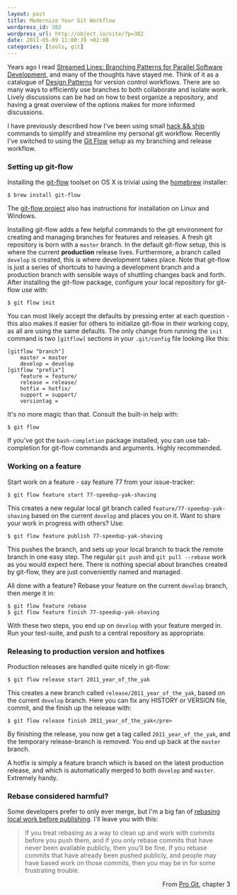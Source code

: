 ```yaml
--- 
layout: post
title: Modernize Your Git Workflow
wordpress_id: 382
wordpress_url: http://object.io/site/?p=382
date: 2011-05-09 11:00:39 +02:00
categories: [tools, git]
---
```

Years ago I read [Streamed Lines: Branching Patterns for Parallel Software Development](http://www.cmcrossroads.com/bradapp/acme/branching/), and many of the thoughts have stayed me. Think of it as a catalogue of [Design Patterns](http://en.wikipedia.org/wiki/Design_pattern_\(computer_science\)) for version control workflows. There are so many ways to efficiently use branches to both collaborate and isolate work. Lively discussions can be had on how to best organize a repository, and having a great overview of the options makes for more informed discussions.

I have previously described how I've been using small <a href="{% post_url 2010-12-29-hack-and-ship %}">hack &amp;&amp; ship</a> commands to simplify and streamline my personal git workflow. Recently I've switched to using the [Git Flow](http://nvie.com/posts/a-successful-git-branching-model/) setup as my branching and release workflow.

### Setting up git-flow

Installing the [git-flow](https://github.com/nvie/gitflow) toolset on OS X is trivial using the <a href="http://mxcl.github.com/homebrew/">homebrew</a> installer:

```
$ brew install git-flow
```

The [git-flow project](https://github.com/nvie/gitflow) also has instructions for installation on Linux and Windows.

Installing git-flow adds a few helpful commands to the git environment for creating and managing branches for features and releases. A fresh git repository is born with a <code>master</code> branch. In the default git-flow setup, this is where the current <strong>production</strong> release lives. Furthermore, a branch called <code>develop</code> is created, this is where development takes place. Note that git-flow is just a series of shortcuts to having a development branch and a production branch with sensible ways of shuttling changes back and forth. After installing the git-flow package, configure your local repository for git-flow use with:

```
$ git flow init
```

You can most likely accept the defaults by pressing enter at each question - this also makes it easier for others to initialize git-flow in their working copy, as all are using the same defaults. The only change from running the <code>init</code> command is two <code>[gitflow]</code> sections in your <code>.git/config</code> file looking like this:

```
[gitflow "branch"]
	master = master
	develop = develop
[gitflow "prefix"]
	feature = feature/
	release = release/
	hotfix = hotfix/
	support = support/
	versiontag = 
```

It's no more magic than that. Consult the built-in help with: 

```
$ git flow
```

If you've got the <code>bash-completion</code> package installed, you can use tab-completion for git-flow commands and arguments. Highly recommended.

### Working on a feature

Start work on a feature - say feature 77 from your issue-tracker:

```
$ git flow feature start 77-speedup-yak-shaving
```

This creates a new regular local git branch called <code>feature/77-speedup-yak-shaving</code> based on the current <code>develop</code> and places you on it.  Want to share your work in progress with others? Use:

```
$ git flow feature publish 77-speedup-yak-shaving
```

This pushes the branch, and sets up your local branch to track the remote branch in one easy step. The regular <code>git push</code> and <code>git pull --rebase</code> work as you would expect here. <span class="highlighted">There is nothing special about branches created by git-flow, they are just conveniently named and managed.</span>

All done with a feature? Rebase your feature on the current <code>develop</code> branch, then merge it in:

```
$ git flow feature rebase
$ git flow feature finish 77-speedup-yak-shaving
```

With these two steps, you end up on <code>develop</code> with your feature merged in. Run your test-suite, and push to a central repository as appropriate.

### Releasing to production version and hotfixes

Production releases are handled quite nicely in git-flow:

```
$ git flow release start 2011_year_of_the_yak
```

This creates a new branch called <code>release/2011_year_of_the_yak</code>, based on the current <code>develop</code> branch. Here you can fix any HISTORY or VERSION file, commit, and the finish up the release with:

```
$ git flow release finish 2011_year_of_the_yak</pre>
```

By finishing the release, you now get a tag called <code>2011_year_of_the_yak</code>, and the temporary release-branch is removed. You end up back at the <code>master</code> branch.

A hotfix is simply a feature branch which is based on the latest production release, and which is automatically merged to both <code>develop</code> and <code>master</code>. Extremely handy. 

### Rebase considered harmful?

Some developers prefer to only ever merge, but I'm a big fan of [rebasing local work before publishing](http://darwinweb.net/articles/the-case-for-git-rebase). I'll leave you with this:

> If you treat rebasing as a way to clean up and work with commits before you push them, and if you only rebase commits 
> that have never been available publicly, then you’ll be fine. If you rebase commits that have already been pushed 
> publicly, and people may have based work on those commits, then you may be in for some frustrating trouble.
<p style="text-align: right;">From <a href="http://progit.org/book/ch3-6.html">Pro Git</a>, chapter 3</p>
